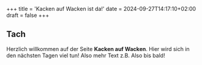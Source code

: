 +++
title = 'Kacken auf Wacken ist da!'
date = 2024-09-27T14:17:10+02:00
draft = false
+++
## Tach

Herzlich willkommen auf der Seite **Kacken auf Wacken**.
Hier wird sich in den nächsten Tagen viel tun! Also mehr Text z.B.
Also bis bald!